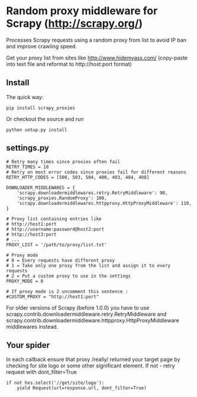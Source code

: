 Random proxy middleware for Scrapy (http://scrapy.org/)
=======================================================

Processes Scrapy requests using a random proxy from list to avoid IP ban and
improve crawling speed.

Get your proxy list from sites like http://www.hidemyass.com/ (copy-paste into text file
and reformat to http://host:port format)

Install
--------

The quick way:

    pip install scrapy_proxies

Or checkout the source and run

    python setup.py install


settings.py
-----------

    # Retry many times since proxies often fail
    RETRY_TIMES = 10
    # Retry on most error codes since proxies fail for different reasons
    RETRY_HTTP_CODES = [500, 503, 504, 400, 403, 404, 408]

    DOWNLOADER_MIDDLEWARES = {
        'scrapy.downloadermiddlewares.retry.RetryMiddleware': 90,
        'scrapy_proxies.RandomProxy': 100,
        'scrapy.downloadermiddlewares.httpproxy.HttpProxyMiddleware': 110,
    }

    # Proxy list containing entries like
    # http://host1:port
    # http://username:password@host2:port
    # http://host3:port
    # ...
    PROXY_LIST = '/path/to/proxy/list.txt'
    
    # Proxy mode
    # 0 = Every requests have different proxy
    # 1 = Take only one proxy from the list and assign it to every requests
    # 2 = Put a custom proxy to use in the settings
    PROXY_MODE = 0
    
    # If proxy mode is 2 uncomment this sentence :
    #CUSTOM_PROXY = "http://host1:port"


For older versions of Scrapy (before 1.0.0) you have to use
scrapy.contrib.downloadermiddleware.retry.RetryMiddleware and
scrapy.contrib.downloadermiddleware.httpproxy.HttpProxyMiddleware
middlewares instead.


Your spider
-----------

In each callback ensure that proxy /really/ returned your target page by
checking for site logo or some other significant element.
If not - retry request with dont_filter=True

    if not hxs.select('//get/site/logo'):
        yield Request(url=response.url, dont_filter=True)

